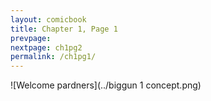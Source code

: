 ```yaml
---
layout: comicbook
title: Chapter 1, Page 1
prevpage: 
nextpage: ch1pg2
permalink: /ch1pg1/
---
```

![Welcome pardners](../biggun 1 concept.png) 
